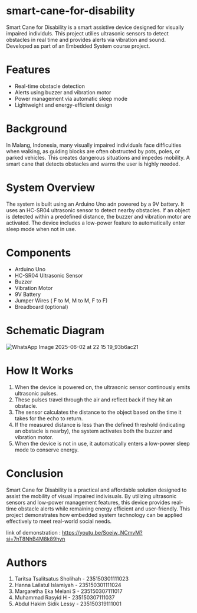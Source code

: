 # smart-cane-for-disability
Smart Cane for Disability is a smart assistive device designed for visually impaired individuls. This project utilies ultrasonic sensors to detect obstacles in real time and provides alerts via vibration and sound. Developed as part of an Embedded System course project.

# Features
- Real-time obstacle detection
- Alerts using buzzer and vibration motor
- Power management via automatic sleep mode
- Lightweight and energy-efficient design

# Background
In Malang, Indonesia, many visually impaired individuals face difficulties when walking, as guiding blocks are often obstructed by pots, poles, or parked vehicles. This creates dangerous situations and impedes mobility. A smart cane that detects obstacles and warns the user is highly needed.

# System Overview
The system is built using an Arduino Uno adn powered by a 9V battery. It uses an HC-SR04 ultrasonic sensor to detect nearby obstacles. If an object is detected within a predefined distance, the buzzer and vibration motor are activated. The device includes a low-power feature to automatically enter sleep mode when not in use.

# Components
- Arduino Uno
- HC-SR04 Ultrasonic Sensor
- Buzzer
- Vibration Motor
- 9V Battery
- Jumper Wires ( F to M, M to M, F to F)
- Breadboard (optional)

# Schematic Diagram
![WhatsApp Image 2025-06-02 at 22 15 19_93b6ac21](https://github.com/user-attachments/assets/a214facf-546f-44d4-b1bd-95fb095cb059)

# How It Works
1. When the device is powered on, the ultrasonic sensor continously emits ultrasonic pulses.
2. These pulses travel through the air and reflect back if they hit an obstacle.
3. The sensor calculates the distance to the object based on the time it takes for the echo to return.
4. If the measured distance is less than the defined threshold (indicating an obstacle is nearby), the system activates both the buzzer and vibration motor.
5. When the device is not in use, it automatically enters a low-power sleep mode to conserve energy.

# Conclusion
Smart Cane for Disability is a practical and affordable solution designed to assist the mobility of visual impaired indivisuals. By utilizing ultrasonic sensors and low-power management features, this device provides real-time obstacle alerts while remaining energy efficient and user-friendly. This project demonstrates how embedded system technology can be applied effectively to meet real-world social needs.

link of demonstration : https://youtu.be/Soeiw_NCmvM?si=7nT8NhB4M8k89hyn

# Authors
1. Taritsa Tsalitsatus Sholihah  - 235150301111023
2. Hanna Lailatul Islamiyah      - 235150301111024
3. Margaretha Eka Melani S       - 235150307111017
4. Muhammad Rasyid H             - 235150307111037
5. Abdul Hakim Sidik Lessy       - 235150319111001
